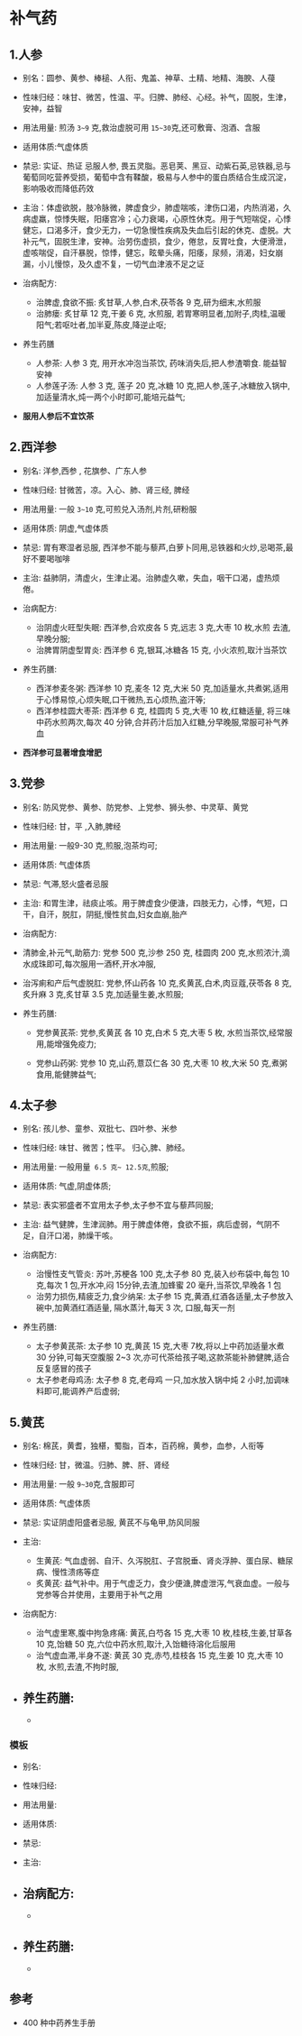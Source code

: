 # 补气药

## 1.人参
- 别名：圆参、黄参、棒槌、人衔、鬼盖、神草、土精、地精、海腴、人葠
- 性味归经：味甘、微苦，性温、平。归脾、肺经、心经。补气，固脱，生津，安神，益智
- 用法用量: 煎汤 `3~9` 克,救治虚脱可用 `15~30`克,还可敷膏、泡酒、含服
- 适用体质:气虚体质
- 禁忌: 实证、热证 忌服人参, 畏五灵脂。恶皂荚、黑豆、动紫石英,忌铁器,忌与葡萄同吃营养受损，葡萄中含有鞣酸，极易与人参中的蛋白质结合生成沉淀，影响吸收而降低药效
- 主治：体虚欲脱，肢冷脉微，脾虚食少，肺虚喘咳，津伤口渴，内热消渴，久病虚羸，惊悸失眠，阳痿宫冷；心力衰竭，心原性休克。用于气短喘促，心悸健忘，口渴多汗，食少无力，一切急慢性疾病及失血后引起的休克、虚脱。大补元气，固脱生津，安神。治劳伤虚损，食少，倦怠，反胃吐食，大便滑泄，虚咳喘促，自汗暴脱，惊悸，健忘，眩晕头痛，阳痿，尿频，消渴，妇女崩漏，小儿慢惊，及久虚不复，一切气血津液不足之证

- 治病配方: 
  - 治脾虚,食欲不振: 炙甘草,人参,白术,茯苓各 9 克,研为细末,水煎服 
  - 治肺瘘: 炙甘草 12 克,干姜 6 克, 水煎服, 若胃寒明显者,加附子,肉桂,温暖阳气;若呕吐者,加半夏,陈皮,降逆止呕;
- 养生药膳
  - 人参茶: 人参 3 克, 用开水冲泡当茶饮, 药味消失后,把人参渣嚼食. 能益智安神
  - 人参莲子汤: 人参 3 克, 莲子 20 克,冰糖 10 克,把人参,莲子,冰糖放入锅中,加适量清水,炖一两个小时即可,能培元益气;
  
- **服用人参后不宜饮茶**

## 2.西洋参
- 别名: 洋参,西参 , 花旗参、广东人参
- 性味归经: 甘微苦，凉。入心、肺、肾三经, 脾经
- 用法用量: 一般 `3~10` 克,可煎兑入汤剂,片剂,研粉服
- 适用体质: 阴虚,气虚体质
- 禁忌: 胃有寒湿者忌服, 西洋参不能与藜芦,白萝卜同用,忌铁器和火炒,忌喝茶,最好不要喝咖啡

- 主治: 益肺阴，清虚火，生津止渴。治肺虚久嗽，失血，咽干口渴，虚热烦倦。
- 治病配方: 
  - 治阴虚火旺型失眠: 西洋参,合欢皮各 5 克,远志 3 克,大枣 10 枚,水煎 去渣,早晚分服;
  - 治脾胃阴虚型胃炎: 西洋参 6 克,银耳,冰糖各 15 克, 小火浓煎,取汁当茶饮
  
- 养生药膳:
  - 西洋参麦冬粥: 西洋参 10 克,麦冬 12 克,大米 50 克,加适量水,共煮粥,适用于心悸易惊,心烦失眠,口干微热,五心烦热,盗汗等;
  - 西洋参桂圆大枣茶: 西洋参 6 克, 桂圆肉 5 克,大枣 10 枚,红糖适量, 将三味中药水煎两次,每次 40 分钟,合并药汁后加入红糖,分早晚服,常服可补气养血
- **西洋参可显著增食增肥**


## 3.党参
- 别名: 防风党参、黄参、防党参、上党参、狮头参、中灵草、黄党
- 性味归经: 甘，平 ,入肺,脾经
- 用法用量: 一般9-30 克,煎服,泡茶均可;
- 适用体质: 气虚体质
- 禁忌: 气滞,怒火盛者忌服
- 主治: 和胃生津，祛痰止咳。用于脾虚食少便溏，四肢无力，心悸，气短，口干，自汗，脱肛，阴挺,慢性贫血,妇女血崩,胎产
-  治病配方: 
  - 清肺金,补元气,助筋力: 党参 500 克,沙参 250 克, 桂圆肉 200 克,水煎浓汁,滴水成珠即可,每次服用一酒杯,开水冲服,
  - 治泻痢和产后气虚脱肛: 党参,怀山药各 10 克,炙黄芪,白术,肉豆蔻,茯苓各 8 克,炙升麻 3 克,炙甘草 3.5 克,加适量生姜,水煎服;

- 养生药膳:
  - 党参黄芪茶: 党参,炙黄芪 各 10 克,白术 5 克,大枣 5 枚, 水煎当茶饮,经常服用,能增强免疫力;
  
  - 党参山药粥: 党参 10 克,山药,薏苡仁各 30 克,大枣 10 枚,大米 50 克,煮粥食用,能健脾益气;


## 4.太子参
- 别名: 孩儿参、童参、双批七、四叶参、米参
- 性味归经: 味甘、微苦；性平。 归心,脾、肺经。
- 用法用量: 一般用量` 6.5 克~ 12.5克`,煎服;
- 适用体质: 气虚,阴虚体质;
- 禁忌: 表实邪盛者不宜用太子参,太子参不宜与藜芦同服;

- 主治: 益气健脾，生津润肺。用于脾虚体倦，食欲不振，病后虚弱，气阴不足，自汗口渴，肺燥干咳。
- 治病配方: 
  - 治慢性支气管炎: 苏叶,苏梗各 100 克,太子参 80 克,装入纱布袋中,每包 10 克,每次 1 包,开水冲,闷 15分钟,去渣,加蜂蜜 20 毫升,当茶饮,早晚各 1 包
  - 治劳力损伤,精疲乏力,食少纳呆: 太子参 15 克,黄酒,红酒各适量,太子参放入碗中,加黄酒红酒适量, 隔水蒸汁,每天 3 次, 口服,每天一剂 
  
- 养生药膳: 
  - 太子参黄芪茶: 太子参 10 克,黄芪 15 克,大枣 7枚,将以上中药加适量水煮 30 分钟,可每天空腹服 2~3 次,亦可代茶给孩子喝,这款茶能补肺健脾,适合反复感冒的孩子
  - 太子参老母鸡汤: 太子参 8 克,老母鸡 一只,加水放入锅中炖 2 小时,加调味料即可,能调养产后虚弱;

## 5.黄芪

- 别名: 棉芪，黄耆，独椹，蜀脂，百本，百药棉，黄参，血参，人衔等
- 性味归经: 甘，微温。归肺、脾、肝、肾经
- 用法用量: 一般 `9~30`克,含服即可
- 适用体质: 气虚体质
- 禁忌: 实证阴虚阳盛者忌服, 黄芪不与龟甲,防风同服

- 主治: 
  - 生黄芪: 气血虚弱、自汗、久泻脱肛、子宫脱垂、肾炎浮肿、蛋白尿、糖尿病、慢性溃疡等症
  - 炙黄芪: 益气补中。用于气虚乏力，食少便溏,脾虚泄泻,气衰血虚。一般与党参等合并使用，主要用于补气之用

- 治病配方: 
  - 治气虚里寒,腹中拘急疼痛: 黄芪,白芍各 15 克,大枣 10 枚,桂枝,生姜,甘草各 10 克,饴糖 50 克,六位中药水煎,取汁,入饴糖待溶化后服用
  - 治气虚血滞,半身不遂: 黄芪 30 克,赤芍,桂枝各 15 克,生姜 10 克,大枣 10 枚, 水煎,去渣,不拘时服,
  
- 养生药膳: 
  -
  -


### 模板

- 别名: 
- 性味归经: 
- 用法用量:
- 适用体质: 
- 禁忌: 

- 主治: 
- 治病配方: 
  - 
  - 
  
- 养生药膳: 
  -
  -

## 参考
- 400 种中药养生手册
